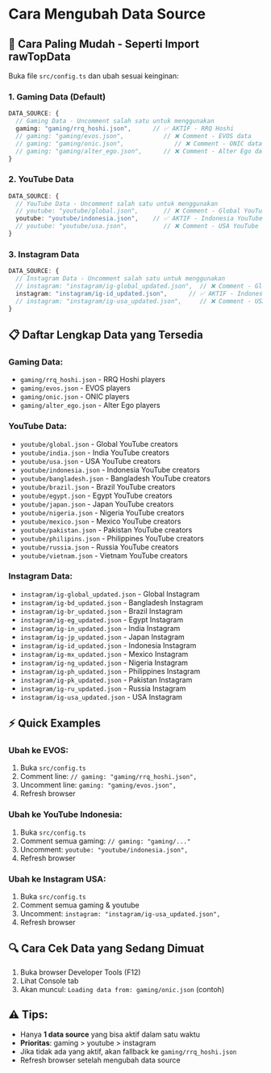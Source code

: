 # Cara Mengubah Data Source

## 🎯 **Cara Paling Mudah - Seperti Import rawTopData**

Buka file `src/config.ts` dan ubah sesuai keinginan:

### **1. Gaming Data (Default)**
```typescript
DATA_SOURCE: {
  // Gaming Data - Uncomment salah satu untuk menggunakan
  gaming: "gaming/rrq_hoshi.json",      // ✅ AKTIF - RRQ Hoshi
  // gaming: "gaming/evos.json",           // ❌ Comment - EVOS data
  // gaming: "gaming/onic.json",              // ❌ Comment - ONIC data
  // gaming: "gaming/alter_ego.json",      // ❌ Comment - Alter Ego data
}
```

### **2. YouTube Data**
```typescript
DATA_SOURCE: {
  // YouTube Data - Uncomment salah satu untuk menggunakan
  // youtube: "youtube/global.json",       // ❌ Comment - Global YouTube
  youtube: "youtube/indonesia.json",    // ✅ AKTIF - Indonesia YouTube
  // youtube: "youtube/usa.json",          // ❌ Comment - USA YouTube
}
```

### **3. Instagram Data**
```typescript
DATA_SOURCE: {
  // Instagram Data - Uncomment salah satu untuk menggunakan
  // instagram: "instagram/ig-global_updated.json",  // ❌ Comment - Global
  instagram: "instagram/ig-id_updated.json",      // ✅ AKTIF - Indonesia
  // instagram: "instagram/ig-usa_updated.json",     // ❌ Comment - USA
}
```

## 📋 **Daftar Lengkap Data yang Tersedia**

### **Gaming Data:**
- `gaming/rrq_hoshi.json` - RRQ Hoshi players
- `gaming/evos.json` - EVOS players  
- `gaming/onic.json` - ONIC players
- `gaming/alter_ego.json` - Alter Ego players

### **YouTube Data:**
- `youtube/global.json` - Global YouTube creators
- `youtube/india.json` - India YouTube creators
- `youtube/usa.json` - USA YouTube creators
- `youtube/indonesia.json` - Indonesia YouTube creators
- `youtube/bangladesh.json` - Bangladesh YouTube creators
- `youtube/brazil.json` - Brazil YouTube creators
- `youtube/egypt.json` - Egypt YouTube creators
- `youtube/japan.json` - Japan YouTube creators
- `youtube/nigeria.json` - Nigeria YouTube creators
- `youtube/mexico.json` - Mexico YouTube creators
- `youtube/pakistan.json` - Pakistan YouTube creators
- `youtube/philipins.json` - Philippines YouTube creators
- `youtube/russia.json` - Russia YouTube creators
- `youtube/vietnam.json` - Vietnam YouTube creators

### **Instagram Data:**
- `instagram/ig-global_updated.json` - Global Instagram
- `instagram/ig-bd_updated.json` - Bangladesh Instagram
- `instagram/ig-br_updated.json` - Brazil Instagram
- `instagram/ig-eg_updated.json` - Egypt Instagram
- `instagram/ig-in_updated.json` - India Instagram
- `instagram/ig-jp_updated.json` - Japan Instagram
- `instagram/ig-id_updated.json` - Indonesia Instagram
- `instagram/ig-mx_updated.json` - Mexico Instagram
- `instagram/ig-ng_updated.json` - Nigeria Instagram
- `instagram/ig-ph_updated.json` - Philippines Instagram
- `instagram/ig-pk_updated.json` - Pakistan Instagram
- `instagram/ig-ru_updated.json` - Russia Instagram
- `instagram/ig-usa_updated.json` - USA Instagram

## ⚡ **Quick Examples**

### **Ubah ke EVOS:**
1. Buka `src/config.ts`
2. Comment line: `// gaming: "gaming/rrq_hoshi.json",`
3. Uncomment line: `gaming: "gaming/evos.json",`
4. Refresh browser

### **Ubah ke YouTube Indonesia:**
1. Buka `src/config.ts`
2. Comment semua gaming: `// gaming: "gaming/..."`
3. Uncomment: `youtube: "youtube/indonesia.json",`
4. Refresh browser

### **Ubah ke Instagram USA:**
1. Buka `src/config.ts`
2. Comment semua gaming & youtube
3. Uncomment: `instagram: "instagram/ig-usa_updated.json",`
4. Refresh browser

## 🔍 **Cara Cek Data yang Sedang Dimuat**

1. Buka browser Developer Tools (F12)
2. Lihat Console tab
3. Akan muncul: `Loading data from: gaming/onic.json` (contoh)

## ⚠️ **Tips:**
- Hanya **1 data source** yang bisa aktif dalam satu waktu
- **Prioritas**: gaming > youtube > instagram
- Jika tidak ada yang aktif, akan fallback ke `gaming/rrq_hoshi.json`
- Refresh browser setelah mengubah data source

